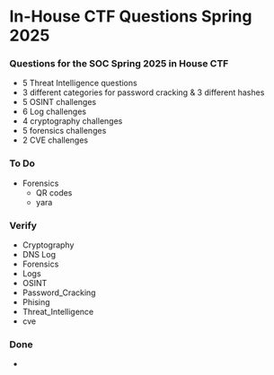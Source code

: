 # In-House CTF Questions Spring 2025
### Questions for the SOC Spring 2025 in House CTF

- 5 Threat Intelligence questions
- 3 different categories for password cracking & 3 different hashes
- 5 OSINT challenges
- 6 Log challenges
- 4 cryptography challenges
- 5 forensics challenges
- 2 CVE challenges

### To Do 
- Forensics
  - QR codes
  - yara

### Verify 
- Cryptography
- DNS Log
- Forensics
- Logs
- OSINT
- Password_Cracking
- Phising
- Threat_Intelligence
- cve

### Done
-
